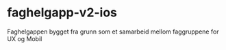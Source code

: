 # faghelgapp-v2-ios
Faghelgappen bygget fra grunn som et samarbeid mellom faggruppene for UX og Mobil
